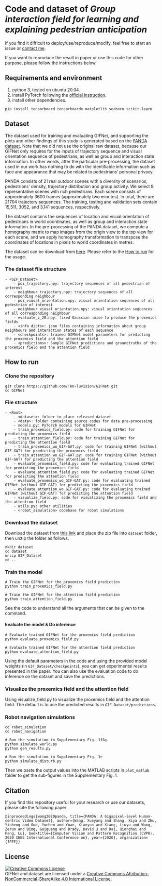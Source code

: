 # Code and dataset of *Group interaction field for learning and explaining pedestrian anticipation*

If you find it difficult to deploy/use/reproduce/modify, feel free to start an issue or [contact me](mailto:wang-xy22@mails.tsinghua.edu.cn).

If you want to reproduce the result in paper or use this code for other purpose, please follow the instructions below.



## Requirements and environment

1. python 3, tested on ubuntu 20.04.
2. install PyTorch following the [official instruction](https://pytorch.org/).
3. install other dependencies.

```shell
pip install tensorboard tensorboardx matplotlib seaborn scikit-learn
```



## Dataset

The dataset used for training and evaluating GIFNet, and supporting the plots and other findings of this study is generated based on the  [PANDA dataset](http://www.panda-dataset.com/). Note that we did not use the original raw dataset, because our GIFNet only requires for the inputs of trajectory sequence and visual orientation sequence of pedestrians, as well as group and interaction state information. In other words, after the particular pre-processing, the dataset used in our work has nothing to do with the identifiable information such as face and appearance that may be related to pedestrians' personal privacy. 

PANDA consists of 21 real outdoor scenes with a diversity of scenarios, pedestrians' density, trajectory distribution and group activity. We select 8 representative scenes with rich pedestrians. Each scene consists of approximately 3600 frames (approximately two minutes). In total, there are 21704 trajectory sequences. The training, testing and validation sets contain 15,511, 3052, and 3,141 sequences, respectively. 

The dataset contains the sequences of location and visual orientation of pedestrians in world coordinates, as well as group and interaction state information. In the pre-processing of the PANDA dataset, we compute a homography matrix to map images from the origin view to the top view for each scene, and we apply homography transformation to transpose the coordinates of locations in pixels to world coordinates in metres.

The dataset can be download from [here](https://drive.google.com/file/d/1LXzA3EeJLqK2veqZ_bVgw7C6BrJYhB9E/view?usp=sharing). Please refer to the [How to run](https://github.com/THU-luvision/GIFNet#how-to-run) for the usage.

### The dataset file structure

```
- <GIF_Dataset>
    - poi_trajectory.npy: trajectory sequences of all pedestrian of interest
    - neighbour_trajectory.npy: trajectory sequences of all corresponding neighbour
    - poi_viusal_orientation.npy: visual orientation sequences of all pedestrian of interest
    - neighbour_viusal_orientation.npy: visual orientation sequences of all corresponding neighbour
    - evaluate_z_20.npy: fixed Gaussian noise to produce the proxemics fields
    - <info_dicts>: json files containing information about group neighbours and interaction states of each sequence
    - <checkpoints>: trained GIFNet model parameters for predicting the proxemics field and the attention field
    - <predictions>: Sample GIFNet predictions and groundtruths of the proxemics field and the attention field
```



## How to run

### Clone the repository

```shell
git clone https://github.com/THU-luvision/GIFNet.git
cd GIFNet
```

### File structure

```
- <Root>
    - <dataset>: folder to place released dataset
    - <data>: folder containing source codes for data pre-processing
    - models.py: PyTorch models for GIFNet
    - train_proxemics_field.py: code for training GIFNet for predicting the proxemics field
    - train_attention_field.py: code for training GIFNet for predicting the attention field
    - train_proxemics_wo_GIF-GAT.py: code for training GIFNet (without GIF-GAT) for predicting the proxemics field
    - train_attention_wo_GIF-GAT.py: code for training GIFNet (without GIF-GAT) for predicting the attention field
    - evaluate_proxemics_field.py: code for evaluating trained GIFNet for predicting the proxemics field
    - evaluate_attention_field.py: code for evaluating trained GIFNet for predicting the attention field
    - evaluate_proxemics_wo_GIF-GAT.py: code for evaluating trained GIFNet (without GIF-GAT) for predicting the proxemics field
    - evaluate_attention_wo_GIF-GAT.py: code for evaluating trained GIFNet (without GIF-GAT) for predicting the attention field
    - visualize_field.py: code for visualizing the proxemics field and the attention field
    - utils.py: other utilities
    - <robot_simulation> codebase for robot simulations
```

### Download the dataset

Download the dataset from [this link](https://drive.google.com/file/d/1LXzA3EeJLqK2veqZ_bVgw7C6BrJYhB9E/view?usp=sharing) and place the zip file into `dataset` folder, then unzip the folder as follows. 

```shell
mkdir dataset
cd dataset
unzip GIF_Dataset
cd ..
```

### Train the model

```shell
# Train the GIFNet for the proxemics field prediction
python train_proxemics_field.py

# Train the GIFNet for the attention field prediction
python train_attention_field.py
```

See the code to understand all the arguments that can be given to the command.

#### Evaluate the model & Do inference

```shell
# Evaluate trained GIFNet for the proxemics field prediction
python evaluate_proxemics_field.py

# Evaluate trained GIFNet for the attention field prediction
python evaluate_attention_field.py
```

Using the default parameters in the code and using the provided model weights (in `GIF_Dataset/checkpoints`), you can get experimental results presented in the paper. You can also use the evaluation code to do inference on the dataset and save the predictions.

### Visualize the proxemics field and the attention field

Using visualize_field.py to visualize the proxemics field and the attention field. The default is to use the predicted results in `GIF_Dataset/predictions`.

### Robot navigation simulations

```shell
cd robot_simulation
cd robot_navigation

# Run the simulation in Supplementary Fig. 1f&g
python simulate_world.py
python gen_results.py

# Run the simulation in Supplementary Fig. 1e
python simulate_disturb.py
```

Then we paste the output values into the MATLAB scripts in `plot_matlab` folder to get the sub-figures in the Supplementary Fig. 1.



## Citation

If you find this repository useful for your research or use our datasets, please cite the following paper:
```
@inproceedings{wang2020panda, title={PANDA: A Gigapixel-level Human-centric Video Dataset}, author={Wang, Xueyang and Zhang, Xiya and Zhu, Yinheng and Guo, Yuchen and Yuan, Xiaoyun and Xiang, Liuyu and Wang, Zerun and Ding, Guiguang and Brady, David J and Dai, Qionghai and Fang, Lu}, booktitle={Computer Vision and Pattern Recognition (CVPR), 2020 IEEE International Conference on}, year={2020}, organization={IEEE}}

```

## License

<a rel="license" href="http://creativecommons.org/licenses/by-nc-sa/4.0/"><img alt="Creative Commons License" style="border-width:0" src="https://i.creativecommons.org/l/by-nc-sa/4.0/88x31.png" /></a><br /><span xmlns:dct="http://purl.org/dc/terms/" href="http://purl.org/dc/dcmitype/Text" property="dct:title" rel="dct:type">GIFNet and dataset</span> are licensed under a <a rel="license" href="http://creativecommons.org/licenses/by-nc-sa/4.0/">Creative Commons Attribution-NonCommercial-ShareAlike 4.0 International License</a>.
